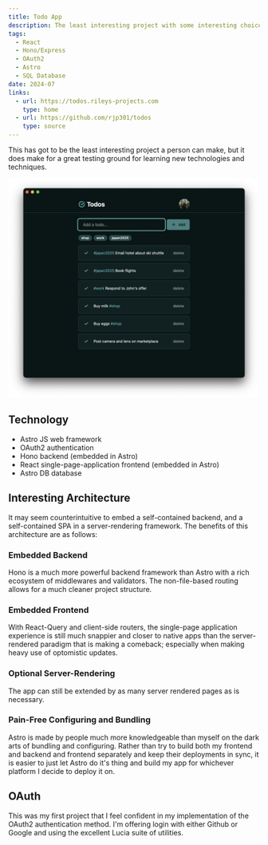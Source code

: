```yaml
---
title: Todo App
description: The least interesting project with some interesting choices under the hood
tags:
  - React
  - Hono/Express
  - OAuth2
  - Astro
  - SQL Database
date: 2024-07
links:
  - url: https://todos.rileys-projects.com
    type: home
  - url: https://github.com/rjp301/todos
    type: source
---
```


This has got to be the least interesting project a person can make, but it does make for a great testing ground for learning new technologies and techniques.

![screenshot](./screenshot.png)

## Technology

- Astro JS web framework
- OAuth2 authentication
- Hono backend (embedded in Astro)
- React single-page-application frontend (embedded in Astro)
- Astro DB database

## Interesting Architecture

It may seem counterintuitive to embed a self-contained backend, and a self-contained SPA in a server-rendering framework. The benefits of this architecture are as follows:

### Embedded Backend

Hono is a much more powerful backend framework than Astro with a rich ecosystem of middlewares and validators. The non-file-based routing allows for a much cleaner project structure.

### Embedded Frontend

With React-Query and client-side routers, the single-page application experience is still much snappier and closer to native apps than the server-rendered paradigm that is making a comeback; especially when making heavy use of optomistic updates.

### Optional Server-Rendering

The app can still be extended by as many server rendered pages as is necessary.

### Pain-Free Configuring and Bundling

Astro is made by people much more knowledgeable than myself on the dark arts of bundling and configuring. Rather than try to build both my frontend and backend and frontend separately and keep their deployments in sync, it is easier to just let Astro do it's thing and build my app for whichever platform I decide to deploy it on.

## OAuth

This was my first project that I feel confident in my implementation of the OAuth2 authentication method. I'm offering login with either Github or Google and using the excellent Lucia suite of utilities.
